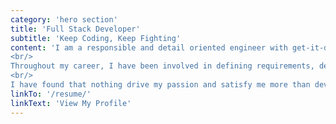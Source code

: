 ```yaml
---
category: 'hero section'
title: 'Full Stack Developer'
subtitle: 'Keep Coding, Keep Fighting'
content: 'I am a responsible and detail oriented engineer with get-it-done, on-time and high-quality spirit. 
<br/>
Throughout my career, I have been involved in defining requirements, designing, implementing, testing and deliver web solutions using variety stack of technologies. 
<br/>
I have found that nothing drive my passion and satisfy me more than developing new solutions, solving problems and contributing to overall growth of a business.'
linkTo: '/resume/'
linkText: 'View My Profile'
---
```

